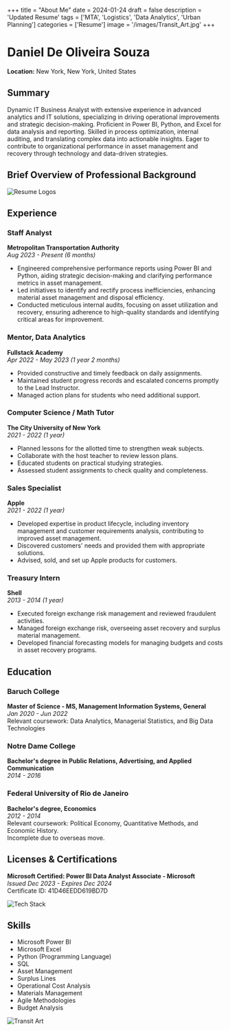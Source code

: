 +++
title = "About Me"
date = 2024-01-24
draft = false
description = 'Updated Resume'
tags = ['MTA', 'Logistics', 'Data Analytics', 'Urban Planning']
categories = ['Resume']
image = '/images/Transit_Art.jpg'
+++
# Daniel De Oliveira Souza
**Location:** New York, New York, United States

## Summary
Dynamic IT Business Analyst with extensive experience in advanced analytics and IT solutions, specializing in driving operational improvements and strategic decision-making. Proficient in Power BI, Python, and Excel for data analysis and reporting. Skilled in process optimization, internal auditing, and translating complex data into actionable insights. Eager to contribute to organizational performance in asset management and recovery through technology and data-driven strategies.

## Brief Overview of Professional Background
![Resume Logos](/transitanalytics/images/Resume_Logos.jpg)

## Experience

### Staff Analyst
**Metropolitan Transportation Authority**  
*Aug 2023 - Present (6 months)*  
- Engineered comprehensive performance reports using Power BI and Python, aiding strategic decision-making and clarifying performance metrics in asset management.
- Led initiatives to identify and rectify process inefficiencies, enhancing material asset management and disposal efficiency.
- Conducted meticulous internal audits, focusing on asset utilization and recovery, ensuring adherence to high-quality standards and identifying critical areas for improvement.

### Mentor, Data Analytics
**Fullstack Academy**  
*Apr 2022 - May 2023 (1 year 2 months)*  
- Provided constructive and timely feedback on daily assignments.
- Maintained student progress records and escalated concerns promptly to the Lead Instructor.
- Managed action plans for students who need additional support.

### Computer Science / Math Tutor
**The City University of New York**  
*2021 - 2022 (1 year)*  
- Planned lessons for the allotted time to strengthen weak subjects.
- Collaborate with the host teacher to review lesson plans.
- Educated students on practical studying strategies.
- Assessed student assignments to check quality and completeness.

### Sales Specialist
**Apple**  
*2021 - 2022 (1 year)*  
- Developed expertise in product lifecycle, including inventory management and customer requirements analysis, contributing to improved asset management.
- Discovered customers' needs and provided them with appropriate solutions.
- Advised, sold, and set up Apple products for customers.

### Treasury Intern
**Shell**  
*2013 - 2014 (1 year)*  
- Executed foreign exchange risk management and reviewed fraudulent activities.
- Managed foreign exchange risk, overseeing asset recovery and surplus material management.
- Developed financial forecasting models for managing budgets and costs in asset recovery programs.

## Education

### Baruch College
**Master of Science - MS, Management Information Systems, General**  
*Jan 2020 - Jun 2022*  
Relevant coursework: Data Analytics, Managerial Statistics, and Big Data Technologies

### Notre Dame College
**Bachelor's degree in Public Relations, Advertising, and Applied Communication**  
*2014 - 2016*

### Federal University of Rio de Janeiro
**Bachelor's degree, Economics**  
*2012 - 2014*  
Relevant coursework: Political Economy, Quantitative Methods, and Economic History.  
Incomplete due to overseas move.

## Licenses & Certifications
**Microsoft Certified: Power BI Data Analyst Associate - Microsoft**  
*Issued Dec 2023 - Expires Dec 2024*  
Certificate ID: 41D46EEDD619BD7D

![Tech Stack](/transitanalytics/images/Tech_Stack.jpg)

## Skills
- Microsoft Power BI
- Microsoft Excel
- Python (Programming Language)
- SQL
- Asset Management
- Surplus Lines
- Operational Cost Analysis
- Materials Management
- Agile Methodologies
- Budget Analysis

![Transit Art](/transitanalytics/images/Transit_Art.jpg)